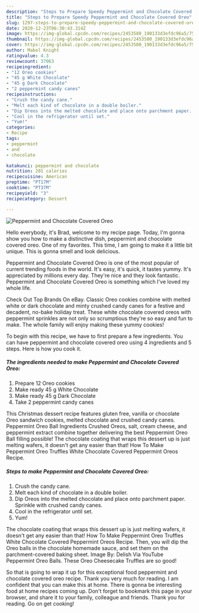 ```yaml
---
description: "Steps to Prepare Speedy Peppermint and Chocolate Covered Oreo"
title: "Steps to Prepare Speedy Peppermint and Chocolate Covered Oreo"
slug: 1297-steps-to-prepare-speedy-peppermint-and-chocolate-covered-oreo
date: 2020-12-23T06:30:43.314Z
image: https://img-global.cpcdn.com/recipes/2453580_190133d3efdc96a5/751x532cq70/peppermint-and-chocolate-covered-oreo-recipe-main-photo.jpg
thumbnail: https://img-global.cpcdn.com/recipes/2453580_190133d3efdc96a5/751x532cq70/peppermint-and-chocolate-covered-oreo-recipe-main-photo.jpg
cover: https://img-global.cpcdn.com/recipes/2453580_190133d3efdc96a5/751x532cq70/peppermint-and-chocolate-covered-oreo-recipe-main-photo.jpg
author: Mabel Knight
ratingvalue: 4.3
reviewcount: 37063
recipeingredient:
- "12 Oreo cookies"
- "45 g White Chocolate"
- "45 g Dark Chocolate"
- "2 peppermint candy canes"
recipeinstructions:
- "Crush the candy cane."
- "Melt each kind of chocolate in a double boiler."
- "Dip Oreos into the melted chocolate and place onto parchment paper. Sprinkle with crushed candy canes."
- "Cool in the refrigerator until set."
- "Yum!"
categories:
- Recipe
tags:
- peppermint
- and
- chocolate

katakunci: peppermint and chocolate 
nutrition: 201 calories
recipecuisine: American
preptime: "PT17M"
cooktime: "PT37M"
recipeyield: "3"
recipecategory: Dessert

---
```



![Peppermint and Chocolate Covered Oreo](https://img-global.cpcdn.com/recipes/2453580_190133d3efdc96a5/751x532cq70/peppermint-and-chocolate-covered-oreo-recipe-main-photo.jpg)

Hello everybody, it's Brad, welcome to my recipe page. Today, I'm gonna show you how to make a distinctive dish, peppermint and chocolate covered oreo. One of my favorites. This time, I am going to make it a little bit unique. This is gonna smell and look delicious.

Peppermint and Chocolate Covered Oreo is one of the most popular of current trending foods in the world. It's easy, it's quick, it tastes yummy. It's appreciated by millions every day. They're nice and they look fantastic. Peppermint and Chocolate Covered Oreo is something which I've loved my whole life.

Check Out Top Brands On eBay. Classic Oreo cookies combine with melted white or dark chocolate and minty crushed candy canes for a festive and decadent, no-bake holiday treat. These white chocolate covered oreos with peppermint sprinkles are not only so scrumptious they&#39;re so easy and fun to make. The whole family will enjoy making these yummy cookies!


To begin with this recipe, we have to first prepare a few ingredients. You can have peppermint and chocolate covered oreo using 4 ingredients and 5 steps. Here is how you cook it.

<!--inarticleads1-->

##### The ingredients needed to make Peppermint and Chocolate Covered Oreo:

1. Prepare 12 Oreo cookies
1. Make ready 45 g White Chocolate
1. Make ready 45 g Dark Chocolate
1. Take 2 peppermint candy canes


This Christmas dessert recipe features gluten free, vanilla or chocolate Oreo sandwich cookies, melted chocolate and crushed candy canes. Peppermint Oreo Ball Ingredients Crushed Oreos, salt, cream cheese, and peppermint extract combine together delivering the best Peppermint Oreo Ball filling possible! The chocolate coating that wraps this dessert up is just melting wafers, it doesn&#39;t get any easier than that! How To Make Peppermint Oreo Truffles White Chocolate Covered Peppermint Oreos Recipe. 

<!--inarticleads2-->

##### Steps to make Peppermint and Chocolate Covered Oreo:

1. Crush the candy cane.
1. Melt each kind of chocolate in a double boiler.
1. Dip Oreos into the melted chocolate and place onto parchment paper. Sprinkle with crushed candy canes.
1. Cool in the refrigerator until set.
1. Yum!


The chocolate coating that wraps this dessert up is just melting wafers, it doesn&#39;t get any easier than that! How To Make Peppermint Oreo Truffles White Chocolate Covered Peppermint Oreos Recipe. Then, you will dip the Oreo balls in the chocolate homemade sauce, and set them on the parchment-covered baking sheet. Image By: Delish Via YouTube Peppermint Oreo Balls. These Oreo Cheesecake Truffles are so good! 

So that is going to wrap it up for this exceptional food peppermint and chocolate covered oreo recipe. Thank you very much for reading. I am confident that you can make this at home. There is gonna be interesting food at home recipes coming up. Don't forget to bookmark this page in your browser, and share it to your family, colleague and friends. Thank you for reading. Go on get cooking!
